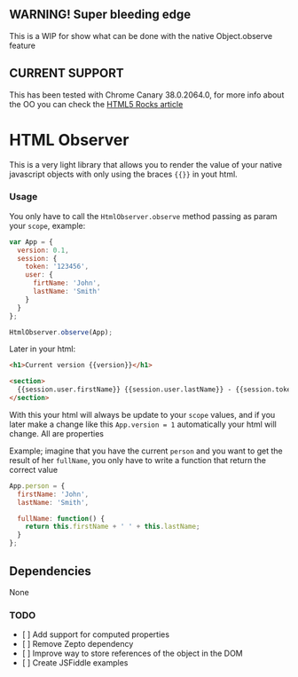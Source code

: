 ## WARNING! Super bleeding edge
This is a WIP for show what can be done with the native Object.observe feature

## CURRENT SUPPORT
This has been tested with Chrome Canary 38.0.2064.0, for more info about the OO you can check the [HTML5  Rocks article](http://www.html5rocks.com/en/tutorials/es7/observe/)


# HTML Observer

This is a very light library that allows you to render the value of your native javascript objects with only using the braces `{{}}` in yout html.

### Usage

You only have to call the `HtmlObserver.observe` method passing as param your `scope`, example:

```javascript
var App = {
  version: 0.1,
  session: {
    token: '123456',
    user: {
      firtName: 'John',
      lastName: 'Smith'
    }
  }
};

HtmlObserver.observe(App);
```

Later in your html:

```html
<h1>Current version {{version}}</h1>

<section>
  {{session.user.firstName}} {{session.user.lastName}} - {{session.token}}
</section>
```

With this your html will always be update to your `scope` values, and if you later make a change like this `App.version = 1` automatically your html will change.
All are properties

Example; imagine that you have the current `person` and you want to get the result of her `fullName`, you only have to write a  function that return the correct value

```javascript
App.person = {
  firstName: 'John',
  lastName: 'Smith',

  fullName: function() {
    return this.firstName + ' ' + this.lastName;
  }
};
```

## Dependencies
None
### TODO
- [ ] Add support for computed properties
- [ ] Remove Zepto dependency
- [ ] Improve way to store references of the object in the DOM
- [ ] Create JSFiddle examples